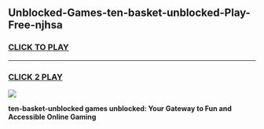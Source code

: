 
## Unblocked-Games-ten-basket-unblocked-Play-Free-njhsa
<h3>
<a href="https://premium76.site?title=ten-basket-unblocked&ref=23A">CLICK TO PLAY</a></h3>
<hr>

<h3>
<a href="https://premium76.site?title=ten-basket-unblocked&ref=23A">CLICK 2 PLAY</a>
  
</h3>

<a href="https://premium76.site?title=ten-basket-unblocked&ref=23A"><img src="https://clearcache.store/games.png"></a>


**ten-basket-unblocked games unblocked: Your Gateway to Fun and Accessible Online Gaming**
